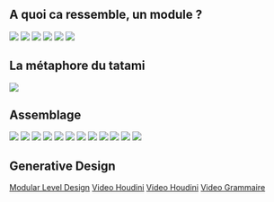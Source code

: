 ## A quoi ca ressemble, un module ?

![](./modules_1.png)
![](./modules_2.png)
![](./modules_3.png)
![](./modules_4.png)
![](./modules_5.png)
![](./modules_6.png)

## La métaphore du tatami

![](./tatami.png)

## Assemblage

![](./assembly.png)
![](./assembly_1.jpg)
![](./assembly_2.jpg)
![](./assembly_3.jpg)
![](./assembly_4.jpg)
![](./assembly_5.jpg)
![](./assembly_6.jpg)
![](./assembly_7.jpg)
![](./assembly_8.jpg)
![](./assembly_9.jpg)
![](./assembly_10.jpg)
![](./assembly_11.jpg)

## Generative Design

[Modular Level Design](https://fr.slideshare.net/JoelBurgess/gdc-2016-modular-level-design-of-fallout-4)
[Video Houdini](https://www.youtube.com/watch?v=bXM7Hx51Qb0)
[Video Houdini](https://www.youtube.com/watch?v=g_K6lWBlSdc)
[Video Grammaire](https://www.youtube.com/watch?v=t-VUpX-xVo4)
